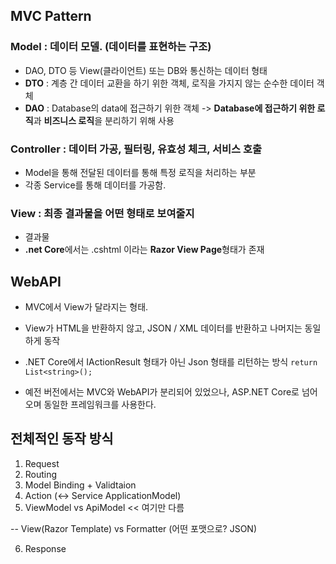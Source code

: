 ## MVC Pattern

### Model : 데이터 모델. (데이터를 표현하는 구조) 
- DAO, DTO 등 View(클라이언트) 또는 DB와 통신하는 데이터 형태
- **DTO** : 계층 간 데이터 교환을 하기 위한 객체, 로직을 가지지 않는 순수한 데이터 객체
- **DAO** : Database의 data에 접근하기 위한 객체 -> **Database에 접근하기 위한 로직**과 **비즈니스 로직**을 분리하기 위해 사용
### Controller : 데이터 가공, 필터링, 유효성 체크, 서비스 호출
- Model을 통해 전달된 데이터를 통해 특정 로직을 처리하는 부분
- 각종 Service를 통해 데이터를 가공함.
### View : 최종 결과물을 어떤 형태로 보여줄지
- 결과물
- **.net Core**에서는 .cshtml 이라는 **Razor View Page**형태가 존재

## WebAPI
- MVC에서 View가 달라지는 형태.
- View가 HTML을 반환하지 않고, JSON / XML 데이터를 반환하고 나머지는 동일하게 동작
- .NET Core에서 IActionResult 형태가 아닌 Json 형태를 리턴하는 방식
`return List<string>();`
  
- 예전 버전에서는 MVC와 WebAPI가 분리되어 있었으나, ASP.NET Core로 넘어오며 동일한 프레임워크를 사용한다.

## 전체적인 동작 방식
1) Request
2) Routing
3) Model Binding + Validtaion
4) Action (<-> Service ApplicationModel)
5) ViewModel vs ApiModel << 여기만 다름

-- View(Razor Template) vs Formatter (어떤 포맷으로? JSON)

6) Response
